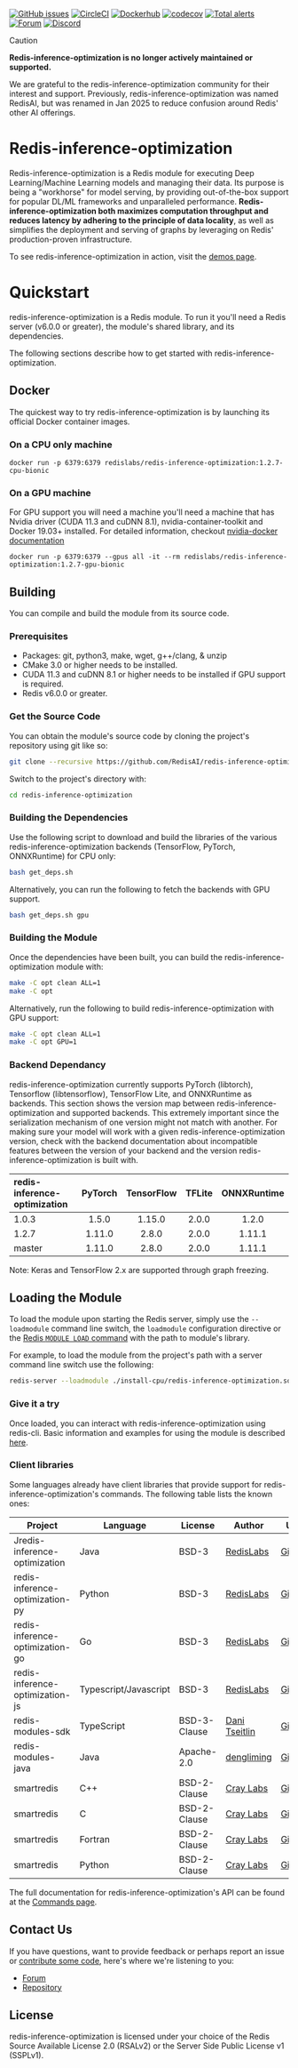 [![GitHub issues](https://img.shields.io/github/release/redis-inference-optimization/redis-inference-optimization.svg?sort=semver)](https://github.com/redis-inference-optimization/redis-inference-optimization/releases/latest)
[![CircleCI](https://circleci.com/gh/redis-inference-optimization/redis-inference-optimization/tree/master.svg?style=svg)](https://circleci.com/gh/redis-inference-optimization/redis-inference-optimization/tree/master)
[![Dockerhub](https://img.shields.io/badge/dockerhub-redislabs%2Fredis-inference-optimization-blue)](https://hub.docker.com/r/redislabs/redis-inference-optimization/tags/)
[![codecov](https://codecov.io/gh/redis-inference-optimization/redis-inference-optimization/branch/master/graph/badge.svg)](https://codecov.io/gh/redis-inference-optimization/redis-inference-optimization)
[![Total alerts](https://img.shields.io/lgtm/alerts/g/redis-inference-optimization/redis-inference-optimization.svg?logo=lgtm&logoWidth=18)](https://lgtm.com/projects/g/redis-inference-optimization/redis-inference-optimization/alerts/)
[![Forum](https://img.shields.io/badge/Forum-redis-inference-optimization-blue)](https://forum.redislabs.com/c/modules/redis-inference-optimization)
[![Discord](https://img.shields.io/discord/697882427875393627?style=flat-square)](https://discord.gg/rTQm7UZ)

> [!CAUTION]
> **Redis-inference-optimization is no longer actively maintained or supported.**
>
> We are grateful to the redis-inference-optimization community for their interest and support.
> Previously, redis-inference-optimization was named RedisAI, but was renamed in Jan 2025 to reduce confusion around Redis' other AI offerings.

# Redis-inference-optimization
Redis-inference-optimization is a Redis module for executing Deep Learning/Machine Learning models and managing their data. Its purpose is being a "workhorse" for model serving, by providing out-of-the-box support for popular DL/ML frameworks and unparalleled performance. **Redis-inference-optimization both maximizes computation throughput and reduces latency by adhering to the principle of data locality**, as well as simplifies the deployment and serving of graphs by leveraging on Redis' production-proven infrastructure.

To see redis-inference-optimization in action, visit the [demos page](https://oss.redis.com/redis-inference-optimization/examples/). 

# Quickstart
redis-inference-optimization is a Redis module. To run it you'll need a Redis server (v6.0.0 or greater), the module's shared library, and its dependencies.

The following sections describe how to get started with redis-inference-optimization.

## Docker
The quickest way to try redis-inference-optimization is by launching its official Docker container images.
### On a CPU only machine
```
docker run -p 6379:6379 redislabs/redis-inference-optimization:1.2.7-cpu-bionic
```

### On a GPU machine
For GPU support you will need a machine you'll need a machine that has Nvidia driver (CUDA 11.3 and cuDNN 8.1), nvidia-container-toolkit and Docker 19.03+ installed. For detailed information, checkout [nvidia-docker documentation](https://github.com/NVIDIA/nvidia-docker)

```
docker run -p 6379:6379 --gpus all -it --rm redislabs/redis-inference-optimization:1.2.7-gpu-bionic
```


## Building
You can compile and build the module from its source code. 

### Prerequisites
* Packages: git, python3, make, wget, g++/clang, & unzip
* CMake 3.0 or higher needs to be installed.
* CUDA 11.3 and cuDNN 8.1 or higher needs to be installed if GPU support is required.
* Redis v6.0.0 or greater.

### Get the Source Code
You can obtain the module's source code by cloning the project's repository using git like so:

```sh
git clone --recursive https://github.com/RedisAI/redis-inference-optimization
```

Switch to the project's directory with:

```sh
cd redis-inference-optimization
```

### Building the Dependencies
Use the following script to download and build the libraries of the various redis-inference-optimization backends (TensorFlow, PyTorch, ONNXRuntime) for CPU only:

```sh
bash get_deps.sh
```

Alternatively, you can run the following to fetch the backends with GPU support.

```sh
bash get_deps.sh gpu
```

### Building the Module
Once the dependencies have been built, you can build the redis-inference-optimization module with:

```sh
make -C opt clean ALL=1
make -C opt
```

Alternatively, run the following to build redis-inference-optimization with GPU support:

```sh
make -C opt clean ALL=1
make -C opt GPU=1
```

### Backend Dependancy

redis-inference-optimization currently supports PyTorch (libtorch), Tensorflow (libtensorflow), TensorFlow Lite, and ONNXRuntime as backends. This section shows the version map between redis-inference-optimization and supported backends. This extremely important since the serialization mechanism of one version might not match with another. For making sure your model will work with a given redis-inference-optimization version, check with the backend documentation about incompatible features between the version of your backend and the version redis-inference-optimization is built with.


| redis-inference-optimization | PyTorch  | TensorFlow | TFLite | ONNXRuntime |
|:--------|:--------:|:----------:|:------:|:-----------:|
| 1.0.3   |  1.5.0   |   1.15.0   | 2.0.0  |    1.2.0    |
| 1.2.7   |  1.11.0  |   2.8.0    | 2.0.0  |   1.11.1    |
| master  |  1.11.0  |   2.8.0    | 2.0.0  |   1.11.1    |

Note: Keras and TensorFlow 2.x are supported through graph freezing. 

## Loading the Module
To load the module upon starting the Redis server, simply use the `--loadmodule` command line switch, the `loadmodule` configuration directive or the [Redis `MODULE LOAD` command](https://redis.io/commands/module-load) with the path to module's library.

For example, to load the module from the project's path with a server command line switch use the following:

```sh
redis-server --loadmodule ./install-cpu/redis-inference-optimization.so
```

### Give it a try

Once loaded, you can interact with redis-inference-optimization using redis-cli. Basic information and examples for using the module is described [here](https://oss.redis.com/redis-inference-optimization/intro/#getting-started).

### Client libraries
Some languages already have client libraries that provide support for redis-inference-optimization's commands. The following table lists the known ones:

| Project            | Language              | License      | Author                                           | URL                                                         |
| -------            | --------              | -------      | ------                                           | ---                                                         |
| Jredis-inference-optimization           | Java                  | BSD-3        | [RedisLabs](https://redislabs.com/)              | [Github](https://github.com/redis-inference-optimization/Jredis-inference-optimization)               |
| redis-inference-optimization-py         | Python                | BSD-3        | [RedisLabs](https://redislabs.com/)              | [Github](https://github.com/redis-inference-optimization/redis-inference-optimization-py)             |
| redis-inference-optimization-go         | Go                    | BSD-3        | [RedisLabs](https://redislabs.com/)              | [Github](https://github.com/redis-inference-optimization/redis-inference-optimization-go)             |
| redis-inference-optimization-js         | Typescript/Javascript | BSD-3        | [RedisLabs](https://redislabs.com/)              | [Github](https://github.com/redis-inference-optimization/redis-inference-optimization-js)             |
| redis-modules-sdk  | TypeScript            | BSD-3-Clause | [Dani Tseitlin](https://github.com/danitseitlin) | [Github](https://github.com/danitseitlin/redis-modules-sdk) |
| redis-modules-java | Java                  | Apache-2.0   | [dengliming](https://github.com/dengliming)      | [Github](https://github.com/dengliming/redis-modules-java)  |
| smartredis         | C++                   | BSD-2-Clause | [Cray Labs](https://github.com/CrayLabs)         | [Github](https://github.com/CrayLabs/SmartRedis)            |
| smartredis         | C                     | BSD-2-Clause | [Cray Labs](https://github.com/CrayLabs)         | [Github](https://github.com/CrayLabs/SmartRedis)            |
| smartredis         | Fortran               | BSD-2-Clause | [Cray Labs](https://github.com/CrayLabs)         | [Github](https://github.com/CrayLabs/SmartRedis)            |
| smartredis         | Python                | BSD-2-Clause | [Cray Labs](https://github.com/CrayLabs)         | [Github](https://github.com/CrayLabs/SmartRedis)            |



The full documentation for redis-inference-optimization's API can be found at the [Commands page](commands.md).

## Contact Us
If you have questions, want to provide feedback or perhaps report an issue or [contribute some code](contrib.md), here's where we're listening to you:

* [Forum](https://forum.redis.com/c/modules/redis-inference-optimization)
* [Repository](https://github.com/RedisAI/redis-inference-optimization/issues)

## License
redis-inference-optimization is licensed under your choice of the Redis Source Available License 2.0 (RSALv2) or the Server Side Public License v1 (SSPLv1).
